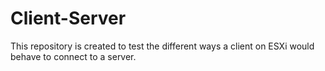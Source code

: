 # Client-Server
This repository is created to test the different ways a client on ESXi would behave to connect to a server.